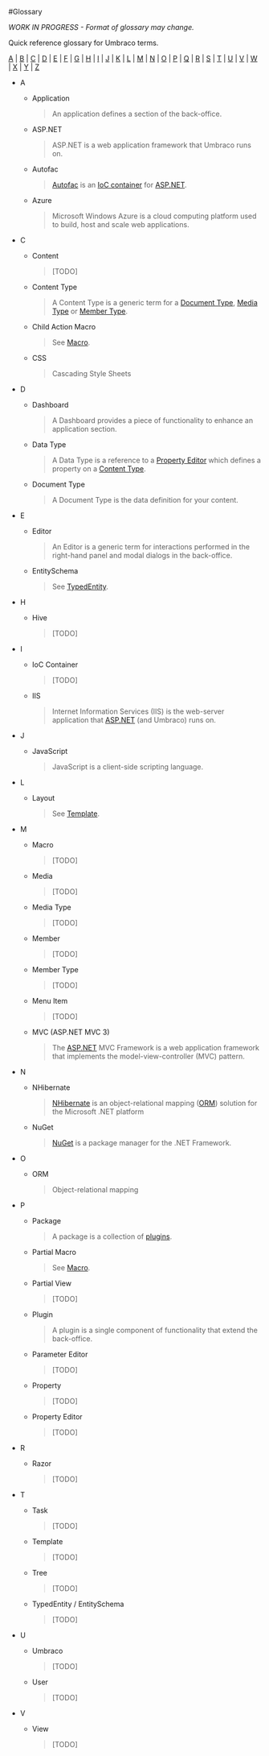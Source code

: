 #Glossary

_*WORK IN PROGRESS* - Format of glossary may change._

Quick reference glossary for Umbraco terms.

[A](#A) | [B](#B) | [C](#C) | [D](#D) | [E](#E) | [F](#F) | [G](#G) | [H](#H) | [I](#I) | [J](#J) | [K](#K) | [L](#L) | [M](#M) | [N](#N) | [O](#O) | [P](#P) | [Q](#Q) | [R](#R) | [S](#S) | [T](#T) | [U](#U) | [V](#V) | [W](#W) | [X](#X) | [Y](#Y) | [Z](#Z)

* <span id="A">A</span>
	- <span id="Application">Application</span>

		> An application defines a section of the back-office.

	- <span id="ASP.NET">ASP.NET</span>

		> ASP.NET is a web application framework that Umbraco runs on.

	- <span id="Autofac">Autofac</span>

		> [Autofac](http://code.google.com/p/autofac/) is an [IoC container](#IoCContainer) for [ASP.NET](#ASP.NET).

	- <span id="Azure">Azure</span>

		> Microsoft Windows Azure is a cloud computing platform used to build, host and scale web applications.

* <span id="C">C</span>
	- <span id="Content">Content</span>

		> [TODO]

	- <span id="ContentType">Content Type</span>

		> A Content Type is a generic term for a [Document Type]([#DocumentType), [Media Type]([#MediaType) or [Member Type]([#MemberType).

	- <span id="ChildActionMacro">Child Action Macro</span>

		> See [Macro](#Macro).

	- <span id="CSS">CSS</span>

		> Cascading Style Sheets

* <span id="D">D</span>
	- <span id="Dashboard">Dashboard</span>

		> A Dashboard provides a piece of functionality to enhance an application section.

	- <span id="DataType">Data Type</span>

		> A Data Type is a reference to a [Property Editor](#PropertyEditor) which defines a property on a [Content Type](#ContentType).

	- <span id="DocumentType">Document Type</span>

		> A Document Type is the data definition for your content.

* <span id="E">E</span>
	- <span id="Editor">Editor</span>

		> An Editor is a generic term for interactions performed in the right-hand panel and modal dialogs in the back-office.

	- <span id="EntitySchema">EntitySchema</span>

		> See [TypedEntity](#TypedEntity).

* <span id="H">H</span>
	- <span id="Hive">Hive</span>

		> [TODO]

* <span id="I">I</span>
	- <span id="IoC">IoC Container</span>

		> [TODO]

	- <span id="IIS">IIS</span>

		> Internet Information Services (IIS) is the web-server application that [ASP.NET](#ASP.NET) (and Umbraco) runs on.

* <span id="J">J</span>
	- <span id="JavaScript">JavaScript</span>

		> JavaScript is a client-side scripting language.

* <span id="L">L</span>
	- <span id="Layout">Layout</span>

		> See [Template](#Template).

* <span id="M">M</span>
	- <span id="Macro">Macro</span>

		> [TODO]

	- <span id="Media">Media</span>

		> [TODO]
		
	- <span id="MediaType">Media Type</span>

		> [TODO]

	- <span id="Member">Member</span>

		> [TODO]

	- <span id="MemberType">Member Type</span>

		> [TODO]

	- <span id="Menu Item">Menu Item</span>

		> [TODO]

	- <span id="MVC">MVC (ASP.NET MVC 3)</span>

		> The [ASP.NET](#ASP.NET) MVC Framework is a web application framework that implements the model-view-controller (MVC) pattern.

* <span id="N">N</span>
	- <span id="NHibernate">NHibernate</span>

		> [NHibernate](http://nhforge.org) is an object-relational mapping ([ORM](#ORM)) solution for the Microsoft .NET platform

	- <span id="NuGet">NuGet</span>

		> [NuGet](http://nuget.org) is a package manager for the .NET Framework.

* <span id="O">O</span>
	- <span id="ORM">ORM</span>

		> Object-relational mapping

* <span id="P">P</span>
	- <span id="Package">Package</span>

		> A package is a collection of [plugins](#Plugins).

	- <span id="PartialMacro">Partial Macro</span>

		> See [Macro](#Macro).

	- <span id="PartialView">Partial View</span>

		> [TODO]

	- <span id="Plugin">Plugin</span>

		> A plugin is a single component of functionality that extend the back-office.

	- <span id="ParameterEditor">Parameter Editor</span>

		> [TODO]

	- <span id="Property">Property</span>

		> [TODO]

	- <span id="PropertyEditor">Property Editor</span>

		> [TODO]

* <span id="R">R</span>
	- <span id="Razor">Razor</span>

		> [TODO]

* <span id="T">T</span>
	- <span id="Task">Task</span>

		> [TODO]

	- <span id="Template">Template</span>

		> [TODO]

	- <span id="Tree">Tree</span>

		> [TODO]

	- <span id="TypedEntity / EntitySchema">TypedEntity / EntitySchema</span>

		> [TODO]

* <span id="U">U</span>
	- <span id="Umbraco">Umbraco</span>

		> [TODO]

	- <span id="User">User</span>

		> [TODO]

* <span id="V">V</span>
	- <span id="View">View</span>

		> [TODO]
